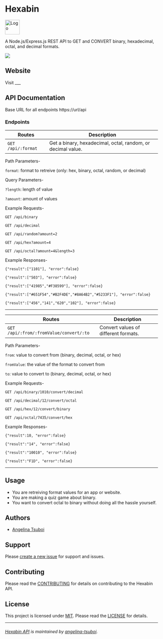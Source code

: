 # Hexabin
<img src="https://github.com/angelina-tsuboi/Hexabin/blob/master/public/images/HexbinLogo.png" alt="Logo" height="48" width="48">

A Node.js/Express.js REST API to GET and CONVERT binary, hexadecimal, octal, and decimal formats.

![](https://img.shields.io/badge/contributions-welcome-34cdfa)

## Website
Visit ___

## API Documentation
Base URL for all endpoints https://url/api


### Endpoints
Routes | Description
------------ | -------------
`GET /api/:format` | Get a binary, hexadecimal, octal, random, or decimal value. 

Path Parameters-

`format`: format to retreive (only: hex, binary, octal, random, or decimal)

Query Parameters-

`?length`: length of value

`?amount`: amount of values

Example Requests-

`GET /api/binary`

`GET /api/decimal`

`GET /api/random?amount=2`

`GET /api/hex?amount=4`

`GET /api/octal?amount=4&length=3`

Example Responses-
```
{"result":["1101"], "error":false}

{"result":["503"], "error":false}

{"result":["41985","#F38599"], "error":false}

{"result":["#651F54","#B2F4DE","#8A64B2","#5233F1"], "error":false}

{"result":["456","141","620","102"], "error":false}
```
----------------------------
Routes | Description
------------ | -------------
`GET /api/:from/:fromValue/convert/:to` | Convert values of different formats.

Path Parameters-

`from`: value to convert from (binary, decimal, octal, or hex)

`fromValue`: the value of the format to convert from

`to`: value to convert to (binary, decimal, octal, or hex)

Example Requests-

`GET /api/binary/1010/convert/decimal`

`GET /api/decimal/12/convert/octal`

`GET /api/hex/12/convert/binary`

`GET /api/octal/7435/convert/hex`

Example Responses-
```
{"result":10, "error":false}

{"result":"14", "error":false}

{"result":"10010", "error":false}

{"result":"F1D", "error":false}
```
----------------------------
## Usage
* You are retreiving format values for an app or website.
* You are making a quiz game about binary.
* You want to convert octal to binary without doing all the hassle yourself.

## Authors
* [Angelina Tsuboi](https://github.com/angelina-tsuboi)

## Support
Please [create a new issue](https://github.com/angelina-tsuboi/Hexabin/issues/new) for support and issues.

## Contributing
Please read the [CONTRIBUTING]() for details on contributing to the Hexabin API.

## License
This project is licensed under [MIT](https://opensource.org/licenses/MIT). Please read the [LICENSE]() for details.

----------------------------
###### [Hexabin API](https://github.com/angelina-tsuboi/Hexabin) is maintained by [angelina-tsuboi](https://github.com/angelina-tsuboi).